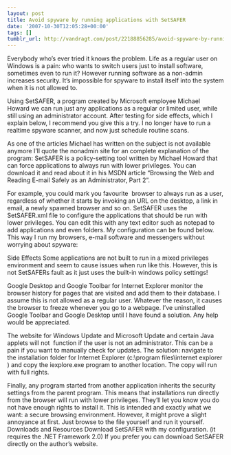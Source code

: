 ```yaml
---
layout: post
title: Avoid spyware by running applications with SetSAFER
date: '2007-10-30T12:05:28+00:00'
tags: []
tumblr_url: http://vandragt.com/post/22188856285/avoid-spyware-by-running-applications-with-setsafer
---
```

Everybody who’s ever tried it knows the problem. Life as a regular user on Windows is a pain: who wants to switch users just to install software, sometimes even to run it? However running software as a non-admin increases security. It’s impossible for spyware to install itself into the system when it is not allowed to.

Using SetSAFER, a program created by Microsoft employee Michael Howard we can run just any applications as a regular or limited user, while still using an administrator account. After testing for side effects, which I explain below, I recommend you give this a try. I no longer have to run a realtime spyware scanner, and now just schedule routine scans.

As one of the articles Michael has written on the subject is not available anymore I’ll quote the nonadmin site for an complete explanation of the program:
SetSAFER is a policy-setting tool written by Michael Howard that can force applications to always run with lower privileges. You can download it and read about it in his MSDN article “Browsing the Web and Reading E-mail Safely as an Administrator, Part 2”.

For example, you could mark you favourite  browser to always run as a user, regardless of whether it starts by invoking an URL on the desktop, a link in email, a newly spawned browser and so on.
SetSAFER uses the SetSAFER.xml file to configure the applications that should be run with lower privileges. You can edit this with any text editor such as notepad to add applications and even folders. My configuration can be found below. This way I run my browsers, e-mail software and messengers without worrying about spyware:

<?xml version="1.0" encoding="UTF-8"?>
<safer>
<app comment="Internet Explorer" path="c:\program files\internet explorer" user="true" />
<app comment="Mozilla Firefox" path="c:\program files\mozilla firefox" user="true" />
<app comment="Opera 9.5 Alpha" path="c:\program files\opera 9.5 alpha\opera.exe" user="true" />
<app comment="Outlook" path="c:\program files\microsoft office\office12\outlook.exe " user="false" />
<app comment="Outlook Express" path="c:\program files\outlook express" user="true" />
<app comment="Windows Messenger" path="c:\program files\messenger" user="true" />
<app comment="Windows Live Messenger" path="c:\program files\windows live\messenger" user="true" />
</safer>
Side Effects
Some applications are not built to run in a mixed privileges environment and seem to cause issues when run like this. However, this is not SetSAFERs fault as it just uses the built-in windows policy settings!

Google Desktop and Google Toolbar for Internet Explorer monitor the browser history for pages that are visited and add them to their database. I assume this is not allowed as a regular user. Whatever the reason, it causes the browser to freeze whenever you go to a webpage. I’ve uninstalled Google Toolbar and Google Desktop until I have found a solution. Any help would be appreciated.

The website for Windows Update and Microsoft Update and certain Java applets will not  function if the user is not an administrator. This can be a pain if you want to manually check for updates. The solution: navigate to the installation folder for Internet Explorer (c:\program files\internet explorer ) and copy the iexplore.exe program to another location. The copy will run with full rights.

Finally, any program started from another application inherits the security settings from the parent program. This means that installations run directly from the browser will run with lower privileges. They’ll let you know you do not have enough rights to install it. This is intended and exactly what we want: a secure browsing environment. However, it might prove a slight annoyance at first. Just browse to the file yourself and run it yourself.
Downloads and Resources
 Download SetSAFER with my configuration. (it requires the .NET Framework 2.0)
	If you prefer you can download SetSAFER directly on the author’s website.
